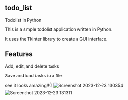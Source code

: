 ## todo_list
Todolist in Python

This is a simple todolist application written in Python. 

It uses the Tkinter library to create a GUI interface.

## Features
Add, edit, and delete tasks

Save and load tasks to a file

see it looks amazing!!👇
![Screenshot 2023-12-23 130354](https://github.com/E-Tejaswini/to-do-list/assets/147268553/7afb81c7-e4ae-4556-b2d9-58b787b352f2)
![Screenshot 2023-12-23 131311](https://github.com/E-Tejaswini/to-do-list/assets/147268553/05b4f0c1-5c33-45d1-8ec3-972b3c243f4f)

